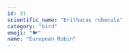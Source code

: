 ```yaml
---
id: 31
scientific_name: "Erithacus rubecula"
category: "bird"
emoji: "🐦"
name: "European Robin"
---
```


